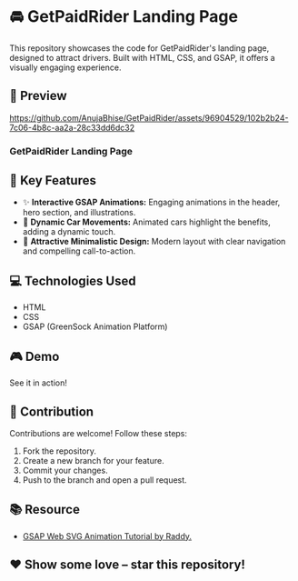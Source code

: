 # 🚘 GetPaidRider Landing Page

This repository showcases the code for GetPaidRider's landing page, designed to attract drivers. Built with HTML, CSS, and GSAP, it offers a visually engaging experience.

## 👀 Preview


https://github.com/AnujaBhise/GetPaidRider/assets/96904529/102b2b24-7c06-4b8c-aa2a-28c33dd6dc32



### GetPaidRider Landing Page

## 🌟 Key Features
- ✨ **Interactive GSAP Animations:** Engaging animations in the header, hero section, and illustrations.
- 🚗 **Dynamic Car Movements:** Animated cars highlight the benefits, adding a dynamic touch.
- 🎨 **Attractive Minimalistic Design:** Modern layout with clear navigation and compelling call-to-action.

## 💻 Technologies Used
- HTML
- CSS
- GSAP (GreenSock Animation Platform)

## 🎮 Demo
See it in action!

## 🤝 Contribution
Contributions are welcome! Follow these steps:
1. Fork the repository.
2. Create a new branch for your feature.
3. Commit your changes.
4. Push to the branch and open a pull request.

## 📚 Resource
- [GSAP Web SVG Animation Tutorial by Raddy.](<link-to-resource>)

## ❤️ Show some love – star this repository!
